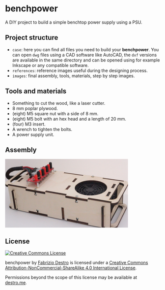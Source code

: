 # benchpower
A DIY project to build a simple benchtop power supply using a PSU.

## Project structure

* `case`: here you can find all files you need to build your **benchpower**. You can open `dwg` files using a CAD software like AutoCAD, the `dxf` versions are available in the same directory and can be opened using for example Inkscape or any compatible software.
* `references`: reference images useful during the designing process.
* `images`: final assembly, tools, materials, step by step images.

## Tools and materials

* Something to cut the wood, like a laser cutter.
* 8 mm poplar plywood.
* (eight) M5 square nut with a side of 8 mm.
* (eight) M5 bolt with an hex head and a length of 20 mm.
* (four) M3 insert.
* A wrench to tighten the bolts.
* A power supply unit.

## Assembly

<img src="https://github.com/dexpota/benchpower/raw/master/images/assembly.jpg" alt="assembled benchpower" width="400" />


## License

[![Creative Commons License](https://i.creativecommons.org/l/by-nc-sa/4.0/88x31.png)](http://creativecommons.org/licenses/by-nc-sa/4.0/)

<span xmlns:dct="http://purl.org/dc/terms/" property="dct:title">benchpower</span> by <a xmlns:cc="http://creativecommons.org/ns#" href="https://destro.me" property="cc:attributionName" rel="cc:attributionURL">Fabrizio Destro</a> is licensed under a <a rel="license" href="http://creativecommons.org/licenses/by-nc-sa/4.0/">Creative Commons Attribution-NonCommercial-ShareAlike 4.0 International License</a>.

Permissions beyond the scope of this license may be available at <a xmlns:cc="http://creativecommons.org/ns#" href="https://destro.me" rel="cc:morePermissions">destro.me</a>.
